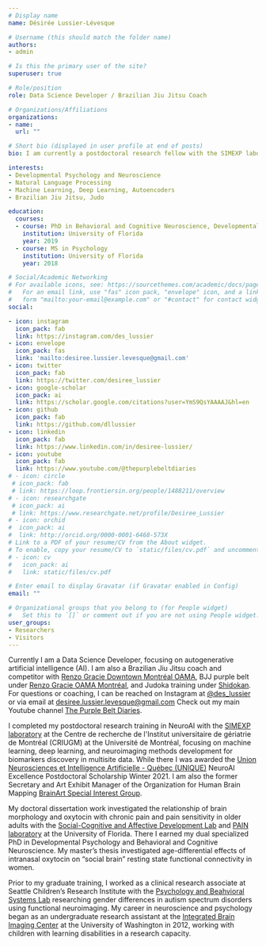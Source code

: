 ```yaml
---
# Display name
name: Désirée Lussier-Lévesque

# Username (this should match the folder name)
authors:
- admin

# Is this the primary user of the site?
superuser: true

# Role/position
role: Data Science Developer / Brazilian Jiu Jitsu Coach

# Organizations/Affiliations
organizations:
- name: 
  url: ""

# Short bio (displayed in user profile at end of posts)
bio: I am currently a postdoctoral research fellow with the SIMEXP laboratory at the Centre de recherche de l'Institut universitaire de gériatrie de Montréal (CRIUGM), Université de Montréal. 

interests:
- Developmental Psychology and Neuroscience
- Natural Language Processing
- Machine Learning, Deep Learning, Autoencoders
- Brazilian Jiu Jitsu, Judo

education:
  courses:
  - course: PhD in Behavioral and Cognitive Neuroscience, Developmental Psychology (dual specialization)
    institution: University of Florida
    year: 2019
  - course: MS in Psychology
    institution: University of Florida
    year: 2018

# Social/Academic Networking
# For available icons, see: https://sourcethemes.com/academic/docs/page-builder/#icons
#   For an email link, use "fas" icon pack, "envelope" icon, and a link in the
#   form "mailto:your-email@example.com" or "#contact" for contact widget.
social:

- icon: instagram
  icon_pack: fab
  link: https://instagram.com/des_lussier
- icon: envelope
  icon_pack: fas
  link: 'mailto:desiree.lussier.levesque@gmail.com'
- icon: twitter
  icon_pack: fab
  link: https://twitter.com/desiree_lussier
- icon: google-scholar
  icon_pack: ai
  link: https://scholar.google.com/citations?user=YmS9QsYAAAAJ&hl=en
- icon: github
  icon_pack: fab
  link: https://github.com/dllussier
- icon: linkedin
  icon_pack: fab
  link: https://www.linkedin.com/in/desiree-lussier/
- icon: youtube
  icon_pack: fab
  link: https://www.youtube.com/@thepurplebeltdiaries  
# - icon: circle
 # icon_pack: fab
 # link: https://loop.frontiersin.org/people/1488211/overview
# - icon: researchgate
 # icon_pack: ai
 # link: https://www.researchgate.net/profile/Desiree_Lussier
# - icon: orchid
#  icon_pack: ai
#  link: http://orcid.org/0000-0001-6468-573X
# Link to a PDF of your resume/CV from the About widget.
# To enable, copy your resume/CV to `static/files/cv.pdf` and uncomment the lines below.
# - icon: cv
#   icon_pack: ai
#   link: static/files/cv.pdf

# Enter email to display Gravatar (if Gravatar enabled in Config)
email: ""

# Organizational groups that you belong to (for People widget)
#   Set this to `[]` or comment out if you are not using People widget.
user_groups:
- Researchers
- Visitors
---
```


Currently I am a Data Science Developer, focusing on autogenerative artificial intelligence (AI). I am also a Brazilian Jiu Jitsu coach and competitor with [Renzo Gracie Downtown Montréal OAMA](https://bjjmontreal.com), BJJ purple belt under [Renzo Gracie OAMA Montréal](https://instagram.com/@RGWESTISLAND), and Judoka training under [Shidokan](https://instagram.com/shidokan_dojo). For questions or coaching, I can be reached on Instagram at [@des_lussier](https://www.instagram.com/des_lussier) or via email at desiree.lussier.levesque@gmail.com  Check out my main Youtube channel [The Purple Belt Diaries](https://www.youtube.com/@thepurplebeltdiaries).

I completed my postdoctoral research training in NeuroAI with the [SIMEXP laboratory](https://simexp.github.io/lab-website/) at the Centre de recherche de l'Institut universitaire de gériatrie de Montréal (CRIUGM) at the Université de Montréal, focusing on machine learning, deep learning, and neuroimaging methods development for biomarkers discovery in multisite data. While there I was awarded the [Union Neurosciences et Intelligence Artificielle - Québec (UNIQUE)](https://www.unique.quebec/) NeuroAI Excellence Postdoctoral Scholarship Winter 2021. I am also the former Secretary and Art Exhibit Manager of the Organization for Human Brain Mapping [BrainArt Special Interest Group](https://ohbm-brainart.github.io/). 

My doctoral dissertation work investigated the relationship of brain morphology and oxytocin with chronic pain and pain sensitivity in older adults with the [Social-Cognitive and Affective Development Lab](https://ebnerlab.psych.ufl.edu/) and [PAIN laboratory](https://cruz-almeida-lab.dental.ufl.edu/) at the University of Florida. There I earned my dual specialized PhD in Developmental Psychology and Behavioral and Cognitive Neuroscience. My master’s thesis investigated age-differential effects of intranasal oxytocin on “social brain” resting state functional connectivity in women. 

Prior to my graduate training, I worked as a clinical research associate at Seattle Children’s Research Institute with the [Psychology and Beahvioral Systems Lab](http://depts.washington.edu/pbslab/wordpress/) researching gender differences in autism spectrum disorders using functional neuroimaging. My career in neuroscience and psychology began as an undergraduate research assistant at the [Integrated Brain Imaging Center](http://ibic.washington.edu/#&panel1-1) at the University of Washington in 2012, working with children with learning disabilities in a research capacity.

